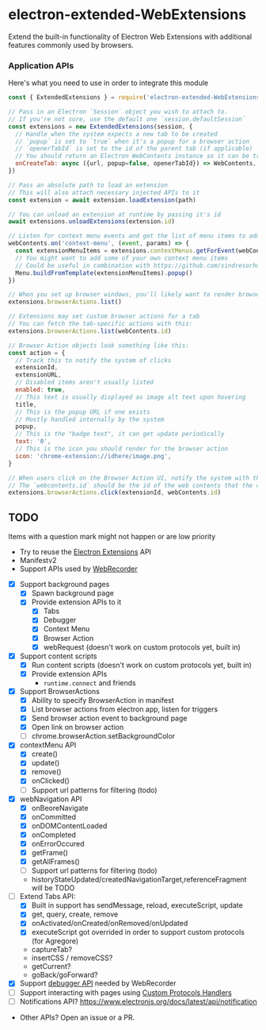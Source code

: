 # electron-extended-WebExtensions
Extend the built-in functionality of Electron Web Extensions with additional features commonly used by browsers.

### Application APIs

Here's what you need to use in order to integrate this module

```JavaScript
const { ExtendedExtensions } = require('electron-extended-WebExtensions')

// Pass in an Electron `Session` object you wish to attach to.
// If you're not sure, use the default one `session.defaultSession`
const extensions = new ExtendedExtensions(session, {
  // Handle when the system expects a new tab to be created
  // `popup` is set to `true` when it's a popup for a browser action
  // `openerTabId` is set to the id of the parent tab (if applicable)
  // You should return an Electron WebContents instance so it can be tracked
  onCreateTab: async ({url, popup=false, openerTabId}) => WebContents,
})

// Pass an absolute path to load an extension
// This will also attach necessary injected APIs to it
const extension = await extension.loadExtension(path)

// You can unload an extension at runtime by passing it's id
await extensions.unloadExtensions(extension.id)

// Listen for context menu events and get the list of menu items to add
webContents.on('context-menu', (event, params) => {
  const extensionMenuItems = extensions.contextMenus.getForEvent(webContents, event, params)
  // You might want to add some of your own context menu items
  // Could be useful in combination with https://github.com/sindresorhus/electron-context-menu
  Menu.buildFromTemplate(extensionMenuItems).popup()
})

// When you set up browser windows, you'll likely want to render browser actions
extensions.browserActions.list()

// Extensions may set custom browser actions for a tab
// You can fetch the tab-specific actions with this:
extensions.browserActions.list(webContents.id)

// Browser Action objects look something like this:
const action = {
  // Track this to notify the system of clicks
  extensionId,
  extensionURL,
  // Disabled items aren't usually listed
  enabled: true,
  // This text is usually displayed as image alt text upon hovering
  title,
  // This is the popup URL if one exists
  // Mostly handled internally by the system
  popup,
  // This is the "badge text", it can get update periodically
  text: '0',
  // This is the icon you should render for the browser action
  icon: 'chrome-extension://idhere/image.png',
}

// When users click on the Browser Action UI, notify the system with this:
// The `webcontents.id` should be the id of the web contents that the click was performed for (the active tab)
extensions.browserActions.click(extensionId, webContents.id)
```


## TODO

Items with a question mark might not happen or are low priority

- Try to reuse the [Electron Extensions](https://www.electronjs.org/docs/latest/api/extensions/) API
- Manifestv2
- Support APIs used by [WebRecorder](https://github.com/webrecorder/archiveweb.page/search?q=chrome)
- [x] Support background pages
	- [x] Spawn background page
	- [x] Provide extension APIs to it
		- [x] Tabs
		- [x] Debugger
		- [x] Context Menu
		- [x] Browser Action
		- [x] webRequest (doesn't work on custom protocols yet, built in)
- [x] Support content scripts
	- [x] Run content scripts (doesn't work on custom protocols yet, built in)
	- [x] Provide extension APIs
		- `runtime.connect` and friends
- [x] Support BrowserActions
	- [x] Ability to specify BrowserAction in manifest
	- [x] List browser actions from electron app, listen for triggers
	- [x] Send browser action event to background page
	- [x] Open link on browser action
	- [ ] chrome.browserAction.setBackgroundColor
- [x] contextMenu API
	- [x] create()
	- [x] update()
	- [x] remove()
	- [x] onClicked()
	- [ ] Support url patterns for filtering (todo)
- [x] webNavigation API
	- [x] onBeoreNavigate
	- [x] onCommitted
	- [x] onDOMContentLoaded
	- [x] onCompleted
	- [x] onErrorOccured
	- [x] getFrame()
	- [x] getAllFrames()
	- [ ] Support url patterns for filtering (todo)
	- historyStateUpdated/createdNavigationTarget,referenceFragment will be TODO
- [ ] Extend Tabs API:
	- [x] Built in support has sendMessage, reload, executeScript, update
	- [x] get, query, create, remove
	- [x] onActivated/onCreated/onRemoved/onUpdated
	- [x] executeScript got overrided in order to support custom protocols (for Agregore)
	- captureTab?
	- insertCSS / removeCSS?
	- getCurrent?
	- goBack/goForward?
- [x] Support [debugger API](https://developer.chrome.com/docs/extensions/reference/debugger/) needed by WebRecorder
- [ ] Support interacting with pages using [Custom Protocols Handlers](https://github.com/electron/electron/issues/23616)
- [ ] Notifications API? https://www.electronjs.org/docs/latest/api/notification
- Other APIs? Open an issue or a PR.

